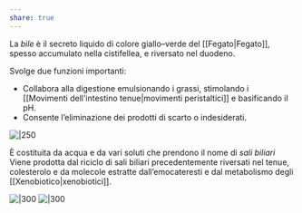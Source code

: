 ```yaml
---
share: true
---
```

La *bile* è il secreto liquido di colore giallo–verde del [[Fegato|Fegato]], spesso accumulato nella cistifellea, e riversato nel duodeno.

Svolge due funzioni importanti:
- Collabora alla digestione emulsionando i grassi, stimolando i [[Movimenti dell'intestino tenue|movimenti peristaltici]] e basificando il pH.
- Consente l’eliminazione dei prodotti di scarto o indesiderati.

![|250](649e61810d42f3b6bf544444658910f1_MD5%201.jpg)

È costituita da acqua e da vari soluti che prendono il nome di *sali biliari*
Viene prodotta dal riciclo di sali biliari precedentemente riversati nel tenue, colesterolo e da molecole estratte dall’emocateresti e dal metabolismo degli [[Xenobiotico|xenobiotici]].

![|300](78b07487d3ca3bbd27ce8870d010b14c_MD5%201.png) ![|300](72bbddec340cddf4b735c6e6655f104f_MD5%201.png)